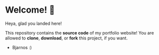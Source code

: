 # Welcome! 🎉

Heya, glad you landed here!

This repository contains the **source code** of my portfolio website! You are allowed to **clone**, **download**, or **fork** this project, if you want.

- Bjarnos :)

